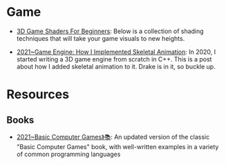 # Game

- [3D Game Shaders For Beginners](https://github.com/lettier/3d-game-shaders-for-beginners): Below is a collection of shading techniques that will take your game visuals to new heights.

- [2021~Game Engine: How I Implemented Skeletal Animation](https://vladh.net/articles/game-engine-skeletal-animation.html): In 2020, I started writing a 3D game engine from scratch in C++. This is a post about how I added skeletal animation to it. Drake is in it, so buckle up.

# Resources

## Books

- [2021~Basic Computer Games》📚](https://github.com/coding-horror/basic-computer-games): An updated version of the classic "Basic Computer Games" book, with well-written examples in a variety of common programming languages
